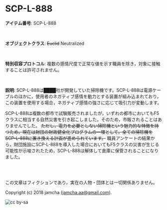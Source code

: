 # SCP-L-888

**アイテム番号**: SCP-L-888  

<br>  

**オブジェクトクラス**: <del>Euclid</del> Neutralized  

<br>  

**特別収容プロトコル**: 複数の感情尺度で正常な値を示す職員を除き，対象に接触することは許可されません。  

<br>  

**説明**: SCP-L-888は████社が開発していた掃除機です。SCP-L-888は電源ケーブルのほかに，使用者のネガティブ感情を動力とする装置が組み込まれており，この装置を使用する場合，ネガティブ感情の強さに応じて吸引力が変動します。  

SCP-L-888は複数の都市で試験販売されましたが，いずれの都市においてもF5クラスに相当する自然災害を引き起こしました。そのため，市販されることはありませんでした。 <del>ただし，電力を必要としない掃除機という魅力的な特徴を持つため，現在は財団の財政健全化プログラムの一環として，全ての掃除機をSCP-L-888に置き換える計画が進められています。</del> 職員アンケートの結果から，財団施設にSCP-L-888を導入した場合においてもF5クラスの災害が生じる可能性が示唆されたため，SCP-L-888は解体して倉庫に保管されることになりました。  

<br>  
<br>  

この文章はフィクションであり，実在の人物・団体とは一切関係ありません。  

Copyright (c) 2018 jamcha (jamcha.aa@gmail.com).  

![cc by-sa](http://i.creativecommons.org/l/by-sa/4.0/88x31.png)
